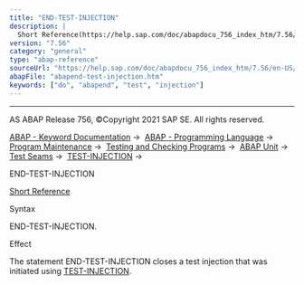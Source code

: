 ```yaml
---
title: "END-TEST-INJECTION"
description: |
  Short Reference(https://help.sap.com/doc/abapdocu_756_index_htm/7.56/en-US/abaptest-injection_shortref.htm) Syntax END-TEST-INJECTION. Effect The statement END-TEST-INJECTION closes a test injection that was initiated using TEST-INJECTION(https://help.sap.com/doc/abapdocu_756_index_htm/7.56/en-U
version: "7.56"
category: "general"
type: "abap-reference"
sourceUrl: "https://help.sap.com/doc/abapdocu_756_index_htm/7.56/en-US/abapend-test-injection.htm"
abapFile: "abapend-test-injection.htm"
keywords: ["do", "abapend", "test", "injection"]
---
```


* * *

AS ABAP Release 756, ©Copyright 2021 SAP SE. All rights reserved.

[ABAP - Keyword Documentation](https://help.sap.com/doc/abapdocu_756_index_htm/7.56/en-US/abenabap.htm) →  [ABAP - Programming Language](https://help.sap.com/doc/abapdocu_756_index_htm/7.56/en-US/abenabap_reference.htm) →  [Program Maintenance](https://help.sap.com/doc/abapdocu_756_index_htm/7.56/en-US/abenprogram_editing.htm) →  [Testing and Checking Programs](https://help.sap.com/doc/abapdocu_756_index_htm/7.56/en-US/abenabap_tests.htm) →  [ABAP Unit](https://help.sap.com/doc/abapdocu_756_index_htm/7.56/en-US/abenabap_unit.htm) →  [Test Seams](https://help.sap.com/doc/abapdocu_756_index_htm/7.56/en-US/abentest_seams.htm) →  [TEST-INJECTION](https://help.sap.com/doc/abapdocu_756_index_htm/7.56/en-US/abaptest-injection.htm) → 

END-TEST-INJECTION

[Short Reference](https://help.sap.com/doc/abapdocu_756_index_htm/7.56/en-US/abaptest-injection_shortref.htm)

Syntax

END-TEST-INJECTION.

Effect

The statement END-TEST-INJECTION closes a test injection that was initiated using [TEST-INJECTION](https://help.sap.com/doc/abapdocu_756_index_htm/7.56/en-US/abaptest-injection.htm).